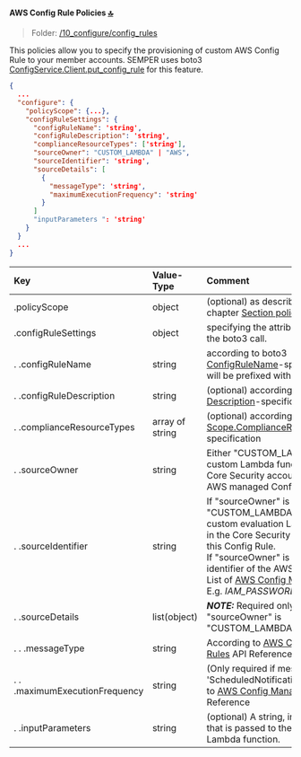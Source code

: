#### AWS Config Rule Policies <a id="policy_type_configure_config"></a> [🔝](#top)

> Folder: [/10_configure/config_rules](/10_configure/config_rules)

This policies allow you to specify the provisioning of custom AWS Config Rule to your member accounts.
SEMPER uses boto3 [ConfigService.Client.put_config_rule](https://boto3.amazonaws.com/v1/documentation/api/latest/reference/services/config.html#ConfigService.Client.put_config_rule) for this feature.

```json {linenos=table,hl_lines=[],linenostart=50}
{
  ...
  "configure": {
    "policyScope": {...},
    "configRuleSettings": {
      "configRuleName": 'string',
      "configRuleDescription": 'string',
      "complianceResourceTypes": ['string'],
      "sourceOwner": "CUSTOM_LAMBDA" | "AWS",
      "sourceIdentifier": 'string',
      "sourceDetails": [
        {
          "messageType": 'string',
          "maximumExecutionFrequency": 'string'
        }
      ]
      "inputParameters ": 'string'
    }
  }
  ...
}
```

| Key                            | Value-Type   | Comment |
| :---                           | :---         | :---    |
| .policyScope                   | object       | (optional) as described in this chapter [Section policyScope](#policy_scope). |
| .configRuleSettings            | object       | specifying the attributes used for the boto3 call. |
| . .configRuleName              | string       | according to boto3 [ConfigRuleName](https://boto3.amazonaws.com/v1/documentation/api/latest/reference/services/config.html#ConfigService.Client.put_config_rule)-specification - will be prefixed with ***semper-***.|
| . .configRuleDescription       | string       | (optional) according to boto3 [Description](https://boto3.amazonaws.com/v1/documentation/api/latest/reference/services/config.html#ConfigService.Client.put_config_rule)-specification.      |
| . .complianceResourceTypes     | array of string |  (optional) according to boto3 [Scope.ComplianceResourceTypes](https://boto3.amazonaws.com/v1/documentation/api/latest/reference/services/config.html#ConfigService.Client.put_config_rule)-specification |
| . .sourceOwner                 | string       | Either "CUSTOM_LAMBDA" for a custom Lambda function in the Core Security account or "AWS" for AWS managed Config rules. |
| . .sourceIdentifier            | string       | If "sourceOwner" is "CUSTOM_LAMBDA", name of the custom evaluation Lambda hosted in the Core Security that is valid for this Config Rule. <br> If "sourceOwner" is "AWS", identifier of the AWS managed rule. List of [AWS Config Managed Rules](https://docs.aws.amazon.com/config/latest/developerguide/managed-rules-by-aws-config.html). E.g. *IAM_PASSWORD_POLICY* |
| . .sourceDetails               | list(object) | **_NOTE:_** Required only if "sourceOwner" is "CUSTOM_LAMBDA". |
| . . .messageType               | string       | According to [AWS Config Managed Rules](https://docs.aws.amazon.com/config/latest/APIReference/API_SourceDetail.html) API Reference |
| . . .maximumExecutionFrequency | string       | (Only required if messageType is 'ScheduledNotification') According to [AWS Config Managed Rules](https://docs.aws.amazon.com/config/latest/APIReference/API_SourceDetail.html) API Reference |
| . .inputParameters             | string       | (optional) A string, in JSON format, that is passed to the Config rule Lambda function. |


